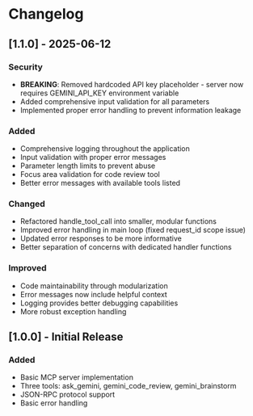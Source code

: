 # Changelog

## [1.1.0] - 2025-06-12

### Security
- **BREAKING**: Removed hardcoded API key placeholder - server now requires GEMINI_API_KEY environment variable
- Added comprehensive input validation for all parameters
- Implemented proper error handling to prevent information leakage

### Added
- Comprehensive logging throughout the application
- Input validation with proper error messages
- Parameter length limits to prevent abuse
- Focus area validation for code review tool
- Better error messages with available tools listed

### Changed
- Refactored handle_tool_call into smaller, modular functions
- Improved error handling in main loop (fixed request_id scope issue)
- Updated error responses to be more informative
- Better separation of concerns with dedicated handler functions

### Improved
- Code maintainability through modularization
- Error messages now include helpful context
- Logging provides better debugging capabilities
- More robust exception handling

## [1.0.0] - Initial Release

### Added
- Basic MCP server implementation
- Three tools: ask_gemini, gemini_code_review, gemini_brainstorm
- JSON-RPC protocol support
- Basic error handling